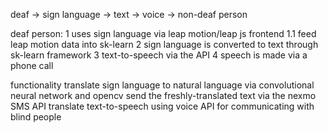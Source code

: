 deaf -> sign language -> text -> voice -> non-deaf person

deaf person:
	1	uses sign language via leap motion/leap js frontend
	1.1	feed leap motion data into sk-learn
	2	sign language is converted to text through sk-learn framework
	3	text-to-speech via the API
	4	speech is made via a phone call

functionality
	translate sign language to natural language via convolutional neural network and opencv
	send the freshly-translated text via the nexmo SMS API
	translate text-to-speech using voice API for communicating with blind people
